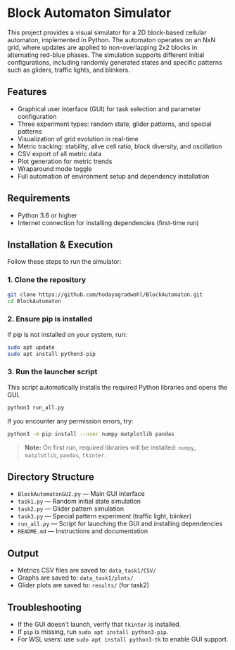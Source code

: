 # Block Automaton Simulator

This project provides a visual simulator for a 2D block-based cellular automaton, implemented in Python. The automaton operates on an NxN grid, where updates are applied to non-overlapping 2x2 blocks in alternating red-blue phases. The simulation supports different initial configurations, including randomly generated states and specific patterns such as gliders, traffic lights, and blinkers.

## Features

- Graphical user interface (GUI) for task selection and parameter configuration
- Three experiment types: random state, glider patterns, and special patterns
- Visualization of grid evolution in real-time
- Metric tracking: stability, alive cell ratio, block diversity, and oscillation
- CSV export of all metric data
- Plot generation for metric trends
- Wraparound mode toggle
- Full automation of environment setup and dependency installation

## Requirements

- Python 3.6 or higher
- Internet connection for installing dependencies (first-time run)

## Installation & Execution

Follow these steps to run the simulator:

### 1. Clone the repository
```bash
git clone https://github.com/hodayagradwohl/BlockAutomaton.git
cd BlockAutomaton
```

### 2. Ensure pip is installed
If pip is not installed on your system, run:
```bash
sudo apt update
sudo apt install python3-pip
```

### 3. Run the launcher script
This script automatically installs the required Python libraries and opens the GUI.

```bash
python3 run_all.py
```

If you encounter any permission errors, try:

```bash
python3 -m pip install --user numpy matplotlib pandas
```

> **Note:** On first run, required libraries will be installed: `numpy`, `matplotlib`, `pandas`, `tkinter`.

## Directory Structure

- `BlockAutomatonGUI.py` — Main GUI interface
- `task1.py` — Random initial state simulation
- `task2.py` — Glider pattern simulation
- `task3.py` — Special pattern experiment (traffic light, blinker)
- `run_all.py` — Script for launching the GUI and installing dependencies
- `README.md` — Instructions and documentation

## Output

- Metrics CSV files are saved to: `data_task1/CSV/`
- Graphs are saved to: `data_task1/plots/`
- Glider plots are saved to: `results/` (for task2)

## Troubleshooting

- If the GUI doesn't launch, verify that `tkinter` is installed.
- If `pip` is missing, run `sudo apt install python3-pip`.
- For WSL users: use `sudo apt install python3-tk` to enable GUI support.